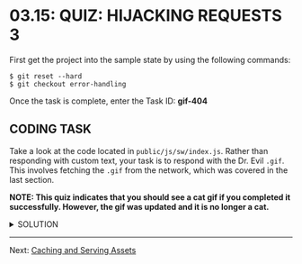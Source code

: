 # 03.15: QUIZ: HIJACKING REQUESTS 3
First get the project into the sample state by using the following commands:

```shell
$ git reset --hard
$ git checkout error-handling
```

Once the task is complete, enter the Task ID: **gif-404**

## CODING TASK
Take a look at the code located in `public/js/sw/index.js`. Rather than responding with custom text, your task is to respond with the Dr. Evil `.gif`. This involves fetching the `.gif` from the network, which was covered in the last section.

**NOTE: This quiz indicates that you should see a cat gif if you completed it successfully. However, the gif was updated and it is no longer a cat.**

<details>
  <summary>SOLUTION</summary>
  <p>
    ```js
    self.addEventListener('fetch', function(event) {
      event.respondWith(
        fetch(event.request)
          .then(function(response) {
            if(response.status === 404) {
              return fetch('/imgs/dr-evil.gif');
            }
            return response;
          })
          .catch(function() {
            return new Response("Uh oh, that totally failed!");
          })
      );
    });
    ```
  </p>
</details>

- - -

Next: [Caching and Serving Assets](./16-caching-serving-assets.md)